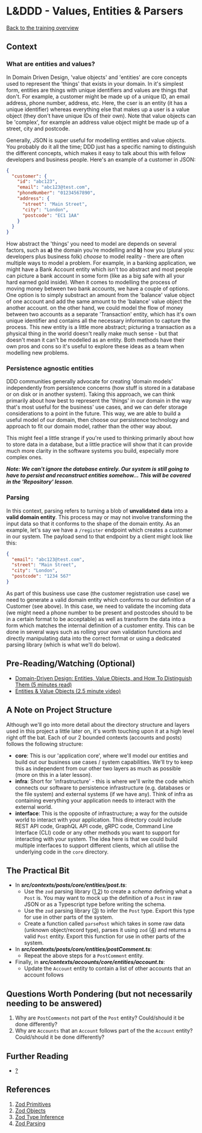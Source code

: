 # L&DDD - Values, Entities & Parsers

[Back to the training overview](https://github.com/PensionBee/l-and-ddd/tree/main#training-overview)

## Context

### What are entities and values?

In Domain Driven Design, 'value objects' and 'entities' are core concepts used to represent the 'things' that exists in your domain. In it's simplest form, entities are things with unique identifiers and values are things that don't. For example, a customer might be made up of a unique ID, an email address, phone number, address, etc. Here, the cser is an entity (it has a unique identifier) whereas everything else that makes up a user is a value object (they don't have unique IDs of their own). Note that value objects can be 'complex', for example an address value object might be made up of a street, city and postcode.

Generally, JSON is super useful for modelling entities and value objects. You probably do it all the time; DDD just has a specific naming to distinguish the different concepts, which makes it easy to talk about this with fellow developers and business people. Here's an example of a customer in JSON:

```json
{
  "customer": {
    "id": "abc123",
    "email": "abc123@test.com",
    "phoneNumber": "01234567890",
    "address": {
      "street": "Main Street",
      "city": "London",
      "postcode": "EC1 1AA"
    }
  }
}
```

How abstract the 'things' you need to model are depends on several factors, such as **a)** the domain you're modelling and **b)** how you (plural you: developers plus business folk) *choose* to model reality - there are often multiple ways to model a problem. For example, in a banking application, we might have a Bank Account entity which isn't too abstract and most people can picture a bank account in some form (like as a big safe with all your hard earned gold inside). When it comes to modelling the process of moving money between two bank accounts, we have a couple of options. One option is to simply substract an amount from the 'balance' value object of one account and add the same amount to the 'balance' value object the another account. on the other hand, we could model the flow of money between two accounts as a separate 'Transaction' entity, which has it's own unique identifier and contains all the necessary information to capture the process. This new entity is a little more abstract; picturing a transaction as a physical thing in the world doesn't really make much sense - but that doesn't mean it can't be modelled as an entity. Both methods have their own pros and cons so it's useful to explore these ideas as a team when modelling new problems.

### Persistence agnostic entities

DDD communities generally advocate for creating 'domain models' independently from persistence concerns (how stuff is stored in a database or on disk or in another system). Taking this approach, we can think primarily about how best to represent the 'things' in our domain in the way that's most useful for the business' use cases, and we can defer storage considerations to a point in the future. This way, we are able to build a useful model of our domain, then choose our persistence technology and approach to fit our domain model, rather than the other way about.

This might feel a little strange if you're used to thinking primarily about how to store data in a database, but a little practice will show that it can provide much more clarity in the software systems you build, especially more complex ones.

***Note: We can't ignore the database entirely. Our system is still going to have to persist and reconstruct entities somehow... This will be covered in the 'Repository' lesson***.

### Parsing

In this context, parsing refers to turning a blob of **unvalidated data** into a **valid domain entity**. This process may or may not involve transforming the input data so that it conforms to the shape of the domain entity. As an example, let's say we have a `/register` endpoint which creates a customer in our system. The payload send to that endpoint by a client might look like this:

```json
{
  "email": "abc123@test.com",
  "street": "Main Street",
  "city": "London",
  "postcode": "1234 567"
}
```

As part of this business use case (the customer registration use case) we need to generate a valid domain entity which conforms to our definition of a Customer (see above). In this case, we need to validate the incoming data (we might need a phone number to be present and postcodes should to be in a certain format to be acceptable) as well as transform the data into a form which matches the internal definition of a customer entity. This can be done in several ways such as rolling your own validation functions and directly manipulating data into the correct format or using a dedicated parsing library (which is what we'll do below).

## Pre-Reading/Watching (Optional)

- [Domain-Driven Design: Entities, Value Objects, and How To Distinguish Them (5 minutes read)]([https://...](https://blog.jannikwempe.com/domain-driven-design-entities-value-objects))
- [Entities & Value Objects (2.5 minute video)](https://www.youtube.com/watch?v=r8q5DD9rd3M)


## A Note on Project Structure

Although we'll go into more detail about the directory structure and layers used in this project a little later on, it's worth touching upon it at a high level right off the bat. Each of our 2 bounded contexts (accounts and posts) follows the following structure:

- **core**: This is our 'application core', where we'll model our entities and build out our business use cases / system capabilities. We'll try to keep this as independent from our other two layers as much as possible (more on this in a later lesson).
- **infra**: Short for 'infrastructure' - this is where we'll write the code which connects our software to persistence infrastructure (e.g. databases or the file system) and external systems (if we have any). Think of infra as containing everything your application needs to interact with the external world.
- **interface**: This is the opposite of infrastructure; a way for the outside world to interact with your application. This directory could include REST API code, GraphQL API code, gRPC code, Command Line Interface (CLI) code or any other methods you want to support for interacting with your system. The idea here is that we could build multiple interfaces to support different clients, which all utilise the underlying code in the `core` directory.

## The Practical Bit

- In ***src/contexts/posts/core/entities/post.ts***:
  - Use the `zod` parsing library ([1](#references),[2](#references)) to create a *schema* defining what a `Post` is. You may want to mock up the definition of a `Post` in raw JSON or as a Typescript type before writing the schema.
  - Use the `zod` parsing library ([3](#references)) to infer the `Post` type. Export this type for use in other parts of the system.
  - Create a function called `parsePost` which takes in some raw data (unknown object/record type), parses it using `zod` ([4](#references)) and returns a valid `Post` entity. Export this function for use in other parts of the system.
- In ***src/contexts/posts/core/entities/postComment.ts***:
  - Repeat the above steps for a `PostComment` entity.
- Finally, in ***src/contexts/accounts/core/entities/account.ts***:
  - Update the `Account` entity to contain a list of other accounts that an account follows

## Questions Worth Pondering (but not necessarily needing to be answered)

1. Why are `PostComments` not part of the `Post` entity? Could/should it be done differently?
2. Why are `Accounts` that an `Account` follows part of the the `Account` entity? Could/should it be done differently?

## Further Reading

- [?](https://...)

## References

1. [Zod Primitives](https://github.com/colinhacks/zod#primitives)
2. [Zod Objects](https://github.com/colinhacks/zod#objects)
3. [Zod Type Inference](https://github.com/colinhacks/zod#type-inference)
4. [Zod Parsing](https://github.com/colinhacks/zod#basic-usage)
